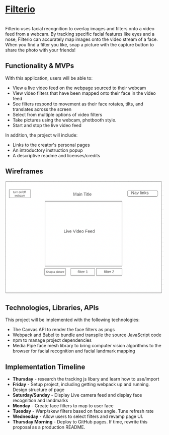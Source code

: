 
<a href="https://njpietrow.github.io/Filter.io/"><h1>Filterio</h1></a>
<br>
Filterio uses facial recognition to overlay images and filters onto a video feed from a webcam. By tracking specific facial features like eyes and a nose, Filterio can accurately map images onto the video stream of a face. When you find a filter you like, snap a picture with the capture button to share the photo with your friends!

## Functionality & MVPs
With this application, users will be able to:
* View a live video feed on the webpage sourced to their webcam
* View video filters that have been mapped onto their face in the video feed
* See filters respond to movement as their face rotates, tilts, and translates across the screen
* Select from multiple options of video filters
* Take pictures using the webcam, photbooth style.
* Start and stop the live video feed

In addition, the project will include:
* Links to the creator's personal pages
* An introductory instruction popup
* A descriptive readme and licenses/credits

## Wireframes
<img src="https://github.com/njpietrow/Filter.io/blob/main/assets/Screen%20Shot%202022-02-24%20at%204.35.53%20PM.png"> 

## Technologies, Libraries, APIs
This project will be implemented with the following technologies:

* The Canvas API to render the face filters as pngs
* Webpack and Babel to bundle and transpile the source JavaScript code
* npm to manage project dependencies
* Media Pipe face mesh library to bring computer vision algorithms to the browser for facial recognition and facial landmark mapping

## Implementation Timeline
* **Thursday** - research the tracking js libary and learn how to use/import
* **Friday** - Setup project, including getting webpack up and running. Design structure of page
* **Saturday/Sunday** - Display Live camera feed and display face recognition and landmarks
* **Monday** - Create face filters to map to user face
* **Tuesday** - Warp/skew filters based on face angle. Tune refresh rate
* **Wednesday** - Allow users to select filters and revamp page UI. 
* **Thursday Morning** - Deploy to GitHub pages. If time, rewrite this proposal as a production README.

